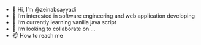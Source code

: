- 👋 Hi, I’m @zeinabsayyadi
- 👀 I’m interested in software engineering and web application developing
- 🌱 I’m currently learning vanilla java script
- 💞️ I’m looking to collaborate on ...
- 📫 How to reach me 

<!---
zeinabsayyadi/zeinabsayyadi is a ✨ special ✨ repository because its `README.md` (this file) appears on your GitHub profile.
You can click the Preview link to take a look at your changes.
--->
